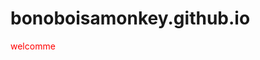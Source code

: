# bonoboisamonkey.github.io
<html>
  <head>
    <style>
      p{
      color: red;
      }
    </style>
  </head>
  <body>
    <p> welcomme</p>
  </body>
  </html
